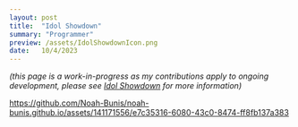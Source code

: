 ```yaml
---
layout: post
title:  "Idol Showdown"
summary: "Programmer"
preview: /assets/IdolShowdownIcon.png
date:   10/4/2023
---
```


*(this page is a work-in-progress as my contributions apply to ongoing development, please see [Idol Showdown](https://twitter.com/IdolShowdown) for more information)*

https://github.com/Noah-Bunis/noah-bunis.github.io/assets/141171556/e7c35316-6080-43c0-8474-ff8fb137a383

